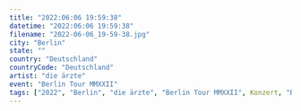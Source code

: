 ```yaml
---
title: "2022:06:06 19:59:38"
datetime: "2022:06:06 19:59:38"
filename: "2022-06-06_19-59-38.jpg"
city: "Berlin"
state: ""
country: "Deutschland"
countryCode: "Deutschland"
artist: "die ärzte"
event: "Berlin Tour MMXXII"
tags: ["2022", "Berlin", "die ärzte", "Berlin Tour MMXXII", Konzert, "Deutschland"]
---
```

